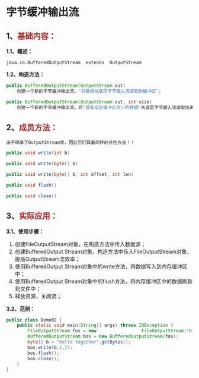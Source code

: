 # 字节缓冲输出流

## 1、<span style="color:brown">基础内容：</span>

**1.1、概述：**

`java.io.BufferedOutputStream  extends  OutputStream`

**1.2、构造方法：**

<!--这里可以是OutputStream抽象类对象, 或者子类FileOutputStream, 一般采用后者-->

```java
public BufferedOutputStream(OutputStream out)
    创建一个新的字节缓冲输出流，"将数据从底层字节输入流读取到缓冲区";
```

```java
public BufferedOutputStream(OutputStream out, int size)
    创建一个新的字节缓冲输出流，将"具有指定缓冲区大小的数据"从底层字节输入流读取出来;
```

## 2、<span style="color:brown">成员方法：</span>

`由于继承了OutputStream类，因此它们具备同样的共性方法！！`

```java
public void write(int b)
```

```java
public void write(byte[] b)
```

```java
public void write(byte[] b, int offset, int len)
```

```java
public void flush()
```

```java
public void close()
```

## 3、<span style="color:brown">实际应用：</span>

**3.1、使用步骤：**

1. 创建FileOutputStream对象，在构造方法中传入数据源；
2. 创建BufferedOutput Stream对象，构造方法中传入FileOutputStream对象，提高OutputStream流效率；
3. 使用BufferedOutput Stream对象中的write方法，将数据写入到内存缓冲区中；
4. 使用BufferedOutput Stream对象中的flush方法，将内存缓冲区中的数据刷新到文件中；
5. 释放资源，关闭流；

**3.2、范例：**

```java
public class Demo02 {
    public static void main(String[] args) throws IOException {
        FileOutputStream fos = new 			       FileOutputStream("D:\\JavaCode\\study_code\\start_code\\Learning\\a.txt");
        BufferedOutputStream bos = new BufferedOutputStream(fos);
        byte[] b = "hello together".getBytes();
        bos.write(b,1,2);
        bos.flush();
        bos.close();
    }
}
```
